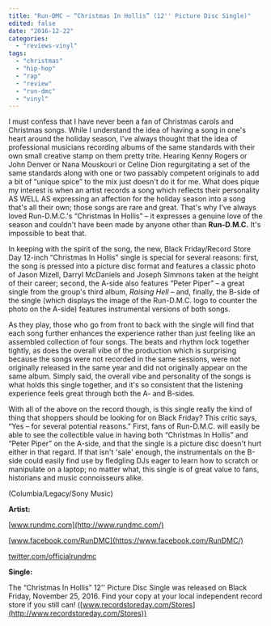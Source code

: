 ```yaml
---
title: "Run-DMC – “Christmas In Hollis” (12'' Picture Disc Single)"
edited: false
date: "2016-12-22"
categories:
  - "reviews-vinyl"
tags:
  - "christmas"
  - "hip-hop"
  - "rap"
  - "review"
  - "run-dmc"
  - "vinyl"
---
```


I must confess that I have never been a fan of Christmas carols and Christmas songs. While I understand the idea of having a song in one's heart around the holiday season, I've always thought that the idea of professional musicians recording albums of the same standards with their own small creative stamp on them pretty trite. Hearing Kenny Rogers or John Denver or Nana Mouskouri or Celine Dion regurgitating a set of the same standards along with one or two passably competent originals to add a bit of “unique spice” to the mix just doesn't do it for me. What does pique my interest is when an artist records a song which reflects their personality AS WELL AS expressing an affection for the holiday season into a song that's all their own; those songs are rare and great. That's why I've always loved Run-D.M.C.'s “Christmas In Hollis” – it expresses a genuine love of the season and couldn't have been made by anyone other than **Run-D.M.C.** It's impossible to beat that.

In keeping with the spirit of the song, the new, Black Friday/Record Store Day 12-inch “Christmas In Hollis” single is special for several reasons: first, the song is pressed into a picture disc format and features a classic photo of Jason Mizell, Darryl McDaniels and Joseph Simmons taken at the height of their career; second, the A-side also features “Peter Piper” – a great single from the group's third album, _Raising Hell_ – and, finally, the B-side of the single (which displays the image of the Run-D.M.C. logo to counter the photo on the A-side) features instrumental versions of both songs.

As they play, those who go from front to back with the single will find that each song further enhances the experience rather than just feeling like an assembled collection of four songs. The beats and rhythm lock together tightly, as does the overall vibe of the production which is surprising because the songs were not recorded in the same sessions, were not originally released in the same year and did not originally appear on the same album. Simply said, the overall vibe and personality of the songs is what holds this single together, and it's so consistent that the listening experience feels great through both the A- and B-sides.

With all of the above on the record though, is this single really the kind of thing that shoppers should be looking for on Black Friday? This critic says, “Yes – for several potential reasons.” First, fans of Run-D.M.C. will easily be able to see the collectible value in having both “Christmas In Hollis” and “Peter Piper” on the A-side, and that the single is a picture disc doesn't hurt either in that regard. If that isn't 'sale' enough, the instrumentals on the B-side could easily find use by fledgling DJs eager to learn how to scratch or manipulate on a laptop; no matter what, this single is of great value to fans, historians and music connoisseurs alike.

(Columbia/Legacy/Sony Music)

**Artist:**

[www.rundmc.com](http://www.rundmc.com/)

[www.facebook.com/RunDMC](https://www.facebook.com/RunDMC/)

[twitter.com/officialrundmc](https://twitter.com/officialrundmc?lang=en)

**Single:**

The “Christmas In Hollis” 12'' Picture Disc Single was released on Black Friday, November 25, 2016. Find your copy at your local independent record store if you still can! ([www.recordstoreday.com/Stores](http://www.recordstoreday.com/Stores))
